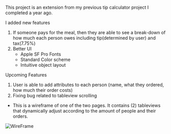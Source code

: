 This project is an extension from my previous tip calculator project I completed a year ago.


I added new features
1. If someone pays for the meal, then they are able to see a break-down of how much each person owes including tip(determined by user) and tax(7.75%)
2. Better UI
    * Apple SF Pro Fonts
    * Standard Color scheme
    * Intuitive object layout

Upcoming Features
1. User is able to add attributes to each person (name, what they ordered, how much their order costs)
2. Fixing bug related to tableview scrolling


* This is a wireframe of one of the two pages. It contains (2) tableviews that dynamically adjust according to the amount of people and their orders.

![WireFrame](https://i.imgur.com/LK7bshx.png)

